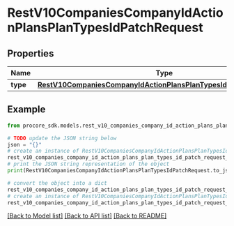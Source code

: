 # RestV10CompaniesCompanyIdActionPlansPlanTypesIdPatchRequest


## Properties

Name | Type | Description | Notes
------------ | ------------- | ------------- | -------------
**type** | [**RestV10CompaniesCompanyIdActionPlansPlanTypesIdPatchRequestType**](RestV10CompaniesCompanyIdActionPlansPlanTypesIdPatchRequestType.md) |  | 

## Example

```python
from procore_sdk.models.rest_v10_companies_company_id_action_plans_plan_types_id_patch_request import RestV10CompaniesCompanyIdActionPlansPlanTypesIdPatchRequest

# TODO update the JSON string below
json = "{}"
# create an instance of RestV10CompaniesCompanyIdActionPlansPlanTypesIdPatchRequest from a JSON string
rest_v10_companies_company_id_action_plans_plan_types_id_patch_request_instance = RestV10CompaniesCompanyIdActionPlansPlanTypesIdPatchRequest.from_json(json)
# print the JSON string representation of the object
print(RestV10CompaniesCompanyIdActionPlansPlanTypesIdPatchRequest.to_json())

# convert the object into a dict
rest_v10_companies_company_id_action_plans_plan_types_id_patch_request_dict = rest_v10_companies_company_id_action_plans_plan_types_id_patch_request_instance.to_dict()
# create an instance of RestV10CompaniesCompanyIdActionPlansPlanTypesIdPatchRequest from a dict
rest_v10_companies_company_id_action_plans_plan_types_id_patch_request_from_dict = RestV10CompaniesCompanyIdActionPlansPlanTypesIdPatchRequest.from_dict(rest_v10_companies_company_id_action_plans_plan_types_id_patch_request_dict)
```
[[Back to Model list]](../README.md#documentation-for-models) [[Back to API list]](../README.md#documentation-for-api-endpoints) [[Back to README]](../README.md)


